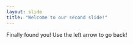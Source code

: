 ```yaml
---
layout: slide
title: "Welcome to our second slide!"
---
```

Finally found you!
Use the left arrow to go back!
